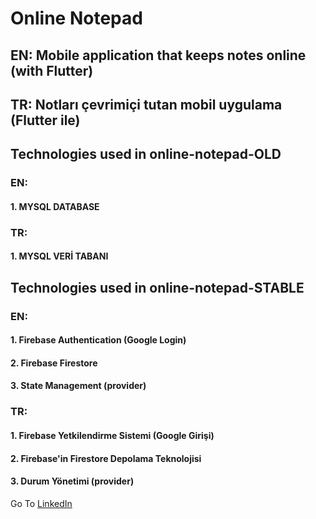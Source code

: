 # Online Notepad

## EN: Mobile application that keeps notes online (with Flutter)

## TR: Notları çevrimiçi tutan mobil uygulama (Flutter ile)

## Technologies used in online-notepad-OLD

### EN:

#### 1. MYSQL DATABASE

### TR:

#### 1. MYSQL VERİ TABANI

## Technologies used in online-notepad-STABLE

### EN:

#### 1. Firebase Authentication (Google Login)

#### 2. Firebase Firestore

#### 3. State Management (provider)

### TR:

#### 1. Firebase Yetkilendirme Sistemi (Google Girişi)

#### 2. Firebase'in Firestore Depolama Teknolojisi

#### 3. Durum Yönetimi (provider)

Go To [LinkedIn](https://www.linkedin.com/in/furkanulgen/)
